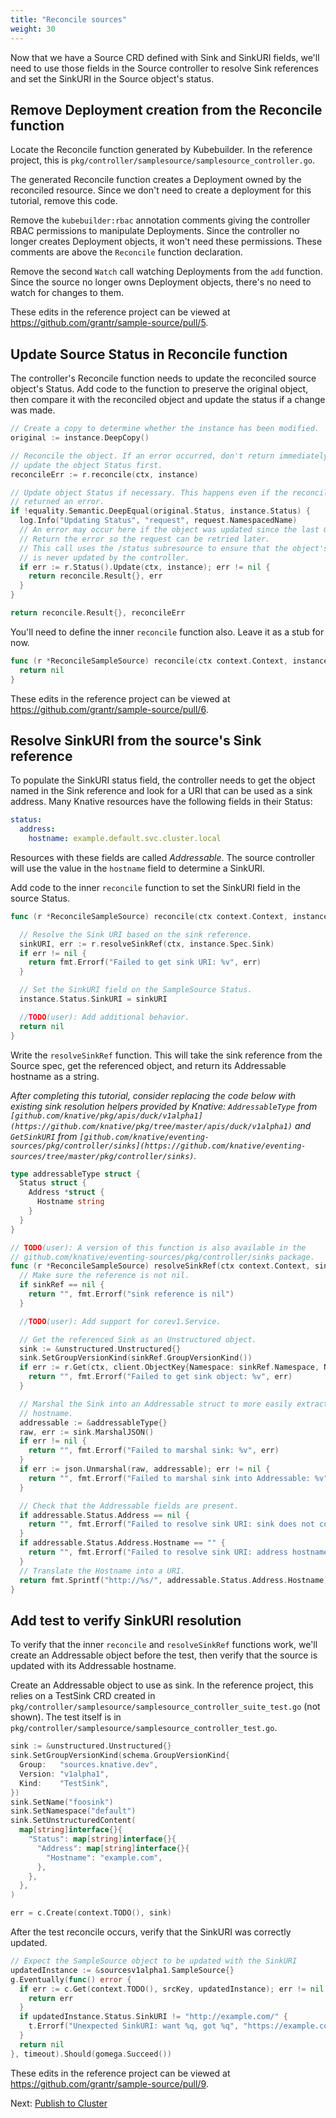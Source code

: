 ```yaml
---
title: "Reconcile sources"
weight: 30
---
```


Now that we have a Source CRD defined with Sink and SinkURI fields, we'll need
to use those fields in the Source controller to resolve Sink references and set
the SinkURI in the Source object's status.

## Remove Deployment creation from the Reconcile function

Locate the Reconcile function generated by Kubebuilder. In the reference
project, this is `pkg/controller/samplesource/samplesource_controller.go`.

The generated Reconcile function creates a Deployment owned by the reconciled
resource. Since we don't need to create a deployment for this tutorial, remove
this code.

Remove the `kubebuilder:rbac` annotation comments giving the controller RBAC
permissions to manipulate Deployments. Since the controller no longer creates
Deployment objects, it won't need these permissions. These comments are above
the `Reconcile` function declaration.

Remove the second `Watch` call watching Deployments from the `add` function.
Since the source no longer owns Deployment objects, there's no need to watch for
changes to them.

These edits in the reference project can be viewed at
https://github.com/grantr/sample-source/pull/5.

## Update Source Status in Reconcile function

The controller's Reconcile function needs to update the reconciled source
object's Status. Add code to the function to preserve the original object, then
compare it with the reconciled object and update the status if a change was
made.

```go
// Create a copy to determine whether the instance has been modified.
original := instance.DeepCopy()

// Reconcile the object. If an error occurred, don't return immediately;
// update the object Status first.
reconcileErr := r.reconcile(ctx, instance)

// Update object Status if necessary. This happens even if the reconcile
// returned an error.
if !equality.Semantic.DeepEqual(original.Status, instance.Status) {
  log.Info("Updating Status", "request", request.NamespacedName)
  // An error may occur here if the object was updated since the last Get.
  // Return the error so the request can be retried later.
  // This call uses the /status subresource to ensure that the object's spec
  // is never updated by the controller.
  if err := r.Status().Update(ctx, instance); err != nil {
    return reconcile.Result{}, err
  }
}

return reconcile.Result{}, reconcileErr
```

You'll need to define the inner `reconcile` function also. Leave it as a stub
for now.

```go
func (r *ReconcileSampleSource) reconcile(ctx context.Context, instance *sourcesv1alpha1.SampleSource) error {
  return nil
}
```

These edits in the reference project can be viewed at
https://github.com/grantr/sample-source/pull/6.

## Resolve SinkURI from the source's Sink reference

To populate the SinkURI status field, the controller needs to get the object
named in the Sink reference and look for a URI that can be used as a sink
address. Many Knative resources have the following fields in their Status:

```yaml
status:
  address:
    hostname: example.default.svc.cluster.local
```

Resources with these fields are called _Addressable_. The source controller will
use the value in the `hostname` field to determine a SinkURI.

Add code to the inner `reconcile` function to set the SinkURI field in the
source Status.

```go
func (r *ReconcileSampleSource) reconcile(ctx context.Context, instance *sourcesv1alpha1.SampleSource) error {

  // Resolve the Sink URI based on the sink reference.
  sinkURI, err := r.resolveSinkRef(ctx, instance.Spec.Sink)
  if err != nil {
    return fmt.Errorf("Failed to get sink URI: %v", err)
  }

  // Set the SinkURI field on the SampleSource Status.
  instance.Status.SinkURI = sinkURI

  //TODO(user): Add additional behavior.
  return nil
}
```

Write the `resolveSinkRef` function. This will take the sink reference from the
Source spec, get the referenced object, and return its Addressable hostname as a
string.

_After completing this tutorial, consider replacing the code below with existing
sink resolution helpers provided by Knative: `AddressableType` from
`[github.com/knative/pkg/apis/duck/v1alpha1](https://github.com/knative/pkg/tree/master/apis/duck/v1alpha1)`
and `GetSinkURI` from
`[github.com/knative/eventing-sources/pkg/controller/sinks](https://github.com/knative/eventing-sources/tree/master/pkg/controller/sinks)`._

```go
type addressableType struct {
  Status struct {
    Address *struct {
      Hostname string
    }
  }
}

// TODO(user): A version of this function is also available in the
// github.com/knative/eventing-sources/pkg/controller/sinks package.
func (r *ReconcileSampleSource) resolveSinkRef(ctx context.Context, sinkRef *corev1.ObjectReference) (string, error) {
  // Make sure the reference is not nil.
  if sinkRef == nil {
    return "", fmt.Errorf("sink reference is nil")
  }

  //TODO(user): Add support for corev1.Service.

  // Get the referenced Sink as an Unstructured object.
  sink := &unstructured.Unstructured{}
  sink.SetGroupVersionKind(sinkRef.GroupVersionKind())
  if err := r.Get(ctx, client.ObjectKey{Namespace: sinkRef.Namespace, Name: sinkRef.Name}, sink); err != nil {
    return "", fmt.Errorf("Failed to get sink object: %v", err)
  }

  // Marshal the Sink into an Addressable struct to more easily extract its
  // hostname.
  addressable := &addressableType{}
  raw, err := sink.MarshalJSON()
  if err != nil {
    return "", fmt.Errorf("Failed to marshal sink: %v", err)
  }
  if err := json.Unmarshal(raw, addressable); err != nil {
    return "", fmt.Errorf("Failed to marshal sink into Addressable: %v", err)
  }

  // Check that the Addressable fields are present.
  if addressable.Status.Address == nil {
    return "", fmt.Errorf("Failed to resolve sink URI: sink does not contain address")
  }
  if addressable.Status.Address.Hostname == "" {
    return "", fmt.Errorf("Failed to resolve sink URI: address hostname is empty")
  }
  // Translate the Hostname into a URI.
  return fmt.Sprintf("http://%s/", addressable.Status.Address.Hostname), nil
}
```

## Add test to verify SinkURI resolution

To verify that the inner `reconcile` and `resolveSinkRef` functions work, we'll
create an Addressable object before the test, then verify that the source is
updated with its Addressable hostname.

Create an Addressable object to use as sink. In the reference project, this
relies on a TestSink CRD created in
`pkg/controller/samplesource/samplesource_controller_suite_test.go` (not shown).
The test itself is in
`pkg/controller/samplesource/samplesource_controller_test.go`.

```go
sink := &unstructured.Unstructured{}
sink.SetGroupVersionKind(schema.GroupVersionKind{
  Group:   "sources.knative.dev",
  Version: "v1alpha1",
  Kind:    "TestSink",
})
sink.SetName("foosink")
sink.SetNamespace("default")
sink.SetUnstructuredContent(
  map[string]interface{}{
    "Status": map[string]interface{}{
      "Address": map[string]interface{}{
        "Hostname": "example.com",
      },
    },
  },
)

err = c.Create(context.TODO(), sink)
```

After the test reconcile occurs, verify that the SinkURI was correctly updated.

```go
// Expect the SampleSource object to be updated with the SinkURI
updatedInstance := &sourcesv1alpha1.SampleSource{}
g.Eventually(func() error {
  if err := c.Get(context.TODO(), srcKey, updatedInstance); err != nil {
    return err
  }
  if updatedInstance.Status.SinkURI != "http://example.com/" {
    t.Errorf("Unexpected SinkURI: want %q, got %q", "https://example.com/", updatedInstance.Status.SinkURI)
  }
  return nil
}, timeout).Should(gomega.Succeed())
```

These edits in the reference project can be viewed at
https://github.com/grantr/sample-source/pull/9.

Next: [Publish to Cluster](04-publish-to-cluster/)
